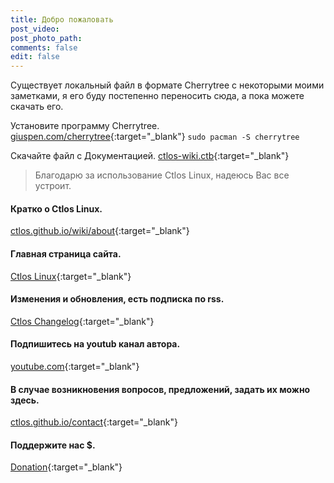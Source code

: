 ```yaml
---
title: Добро пожаловать
post_video: 
post_photo_path: 
comments: false
edit: false
---
```

Существует локальный файл в формате Cherrytree с некоторыми моими заметками, я его буду постепенно переносить сюда, а пока можете скачать его.

Установите программу Cherrytree. [giuspen.com/cherrytree](https://www.giuspen.com/cherrytree/#downl){:target="_blank"}
`sudo pacman -S cherrytree`

Скачайте файл с Документацией. [ctlos-wiki.ctb](https://mega.nz/#F!LMwFCbZZ!1BBO4jpZz92XEPyrEtxw3Q){:target="_blank"}

> Благодарю за использование Ctlos Linux, надеюсь Вас все устроит.

#### Кратко о Ctlos Linux.
[ctlos.github.io/wiki/about](https://ctlos.github.io/wiki/about){:target="_blank"}

#### Главная страница сайта.
[Ctlos Linux](https://ctlos.github.io){:target="_blank"}

#### Изменения и обновления, есть подписка по rss.
[Ctlos Changelog](https://ctlos.github.io/wiki/changelog){:target="_blank"}

#### Подпишитесь на youtub канал автора.
[youtube.com](https://youtube.com/channel/UCPCp_ZnMKEwYdnA_YfOZrZg?sub_confirmation=1){:target="_blank"}

#### В случае возникновения вопросов, предложений, задать их можно здесь.
[ctlos.github.io/contact](https://ctlos.github.io/contact){:target="_blank"}

#### Поддержите нас $.
[Donation](https://ctlos.github.io/donat){:target="_blank"}